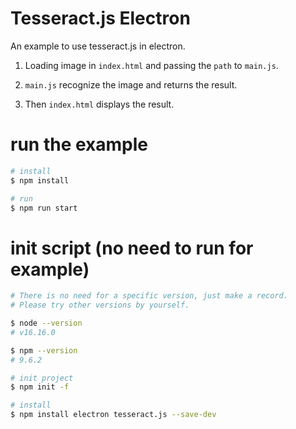 Tesseract.js Electron
=====================

An example to use tesseract.js in electron.

1. Loading image in `index.html` and passing the `path` to `main.js`.

2. `main.js` recognize the image and returns the result.

3. Then `index.html` displays the result.

# run the example
```bash
# install
$ npm install

# run
$ npm run start
```

# init script (no need to run for example)
```bash
# There is no need for a specific version, just make a record.
# Please try other versions by yourself.

$ node --version
# v16.16.0

$ npm --version
# 9.6.2

# init project
$ npm init -f

# install
$ npm install electron tesseract.js --save-dev
```
